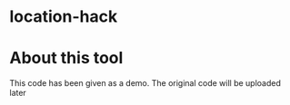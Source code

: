# location-hack

# About this tool

This code has been given as a demo. The original code will be uploaded later
